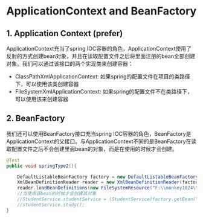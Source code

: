 # ApplicationContext and BeanFactory

## 1. Application Context (prefer)

ApplicationContext充当了spring IOC容器的角色，ApplicationContext使用了反射的方式创建bean对象，并且在读取配置文件之后将里面注册的bean全部创建对象。我们可以通过该接口的两个实现类来创建容器：

-   ClassPathXmlApplicationContext: 如果spring的配置文件在项目的类路径下，可以使用该类创建容器
-   FileSystemXmlApplicationContext: 如果spring的配置文件不在类路径下，可以使用该来创建容器

## 2. BeanFactory

我们还可以使用BeanFactory接口充当spring IOC容器的角色，BeanFactory是ApplicationContext的父接口。与ApplicationContext不同的是BeanFactory在读取配置文件之后不会创建里面bean的对象，而是在使用的时候才会创建。

```java
@Test
public void springType2(){

    DefaultListableBeanFactory factory = new DefaultListableBeanFactory();
    XmlBeanDefinitionReader reader = new XmlBeanDefinitionReader(factory);
    reader.loadBeanDefinitions(new FileSystemResource("F:\\monkey1024\\ssm\\learnspring\\src\\main\\resources\\applicationContext.xml"));
    //当使用该bean的时候才会创建其对象
    //StudentService studentService = (StudentService)factory.getBean("studentService");
    //studentService.study();
}
```
